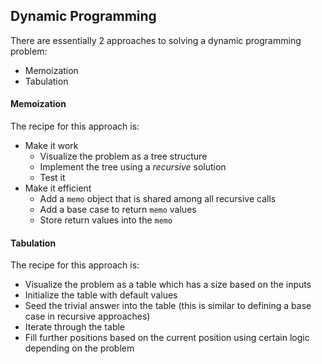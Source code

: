 ## Dynamic Programming

There are essentially 2 approaches to solving a dynamic programming problem:

- Memoization
- Tabulation

#### Memoization

The recipe for this approach is:

- Make it work
  - Visualize the problem as a tree structure
  - Implement the tree using a _recursive_ solution
  - Test it
- Make it efficient
  - Add a `memo` object that is shared among all recursive calls
  - Add a base case to return `memo` values
  - Store return values into the `memo`

#### Tabulation

The recipe for this approach is:

- Visualize the problem as a table which has a size based on the inputs
- Initialize the table with default values
- Seed the trivial answer into the table (this is similar to defining a base case in recursive approaches)
- Iterate through the table
- Fill further positions based on the current position using certain logic depending on the problem
